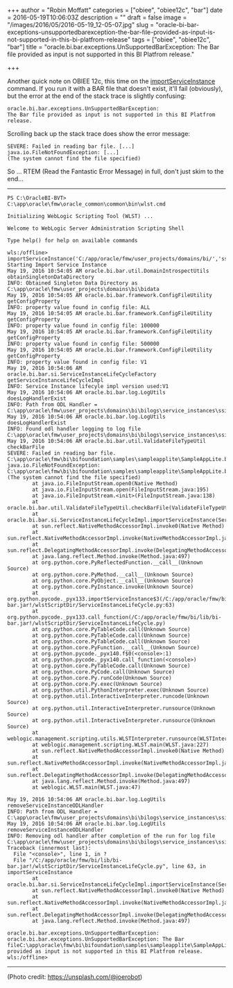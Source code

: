 +++
author = "Robin Moffatt"
categories = ["obiee", "obiee12c", "bar"]
date = 2016-05-19T10:06:03Z
description = ""
draft = false
image = "/images/2016/05/2016-05-19_12-05-07.jpg"
slug = "oracle-bi-bar-exceptions-unsupportedbarexception-the-bar-file-provided-as-input-is-not-supported-in-this-bi-platfrom-release"
tags = ["obiee", "obiee12c", "bar"]
title = "oracle.bi.bar.exceptions.UnSupportedBarException: The Bar file provided as input is not supported in this BI Platfrom release."

+++

Another quick note on OBIEE 12c, this time on the [importServiceInstance](https://docs.oracle.com/middleware/1221/biee/BIESG/configrepos.htm#BIESG9316) command. If you run it with a BAR file that doesn't exist, it'll fail (obviously), but the error at the end of the stack trace is slightly confusing: 

    oracle.bi.bar.exceptions.UnSupportedBarException: 
    The Bar file provided as input is not supported in this BI Platfrom release.

Scrolling back up the stack trace does show the error message: 

    SEVERE: Failed in reading bar file. [...]
    java.io.FileNotFoundException: [...] 
    (The system cannot find the file specified)

So ... RTEM (Read the Fantastic Error Message) in full, don't just skim to the end...

---

```
PS C:\OracleBI-BVT> C:\app\oracle\fmw\oracle_common\common\bin\wlst.cmd

Initializing WebLogic Scripting Tool (WLST) ...

Welcome to WebLogic Server Administration Scripting Shell

Type help() for help on available commands

wls:/offline> importServiceInstance('C:/app/oracle/fmw/user_projects/domains/bi/','ssi','C:/app/oracle/fmw/bi/bifoundation/samples/sampleapplite/SampleAppLite.bar')
Starting Import Service Instance
May 19, 2016 10:54:05 AM oracle.bi.bar.util.DomainIntrospectUtils obtainSingletonDataDirectory
INFO: Obtained Singleton Data Directory as C:\app\oracle\fmw\user_projects\domains\bi\bidata
May 19, 2016 10:54:05 AM oracle.bi.bar.framework.ConfigFileUtility getConfigProperty
INFO: property value found in config file: ALL
May 19, 2016 10:54:05 AM oracle.bi.bar.framework.ConfigFileUtility getConfigProperty
INFO: property value found in config file: 100000
May 19, 2016 10:54:05 AM oracle.bi.bar.framework.ConfigFileUtility getConfigProperty
INFO: property value found in config file: 500000
May 19, 2016 10:54:05 AM oracle.bi.bar.framework.ConfigFileUtility getConfigProperty
INFO: property value found in config file: V1
May 19, 2016 10:54:06 AM oracle.bi.bar.si.ServiceInstanceLifeCycleFactory getServiceInstanceLifeCycleImpl
INFO: Service Instance lifecyle impl version used:V1
May 19, 2016 10:54:06 AM oracle.bi.bar.log.LogUtils doesLogHandlerExist
INFO: Path from ODL Handler = C:\app\oracle\fmw\user_projects\domains\bi\bilogs\service_instances\ssi\metadata\si20160519_105405.log
May 19, 2016 10:54:06 AM oracle.bi.bar.log.LogUtils doesLogHandlerExist
INFO: Found odl handler logging to log file C:\app\oracle\fmw\user_projects\domains\bi\bilogs\service_instances\ssi\metadata\si20160519_105405.log
May 19, 2016 10:54:06 AM oracle.bi.bar.util.ValidateFileTypeUtil checkBarFile
SEVERE: Failed in reading bar file. C:\app\oracle\fmw\bi\bifoundation\samples\sampleapplite\SampleAppLite.bar
java.io.FileNotFoundException: C:\app\oracle\fmw\bi\bifoundation\samples\sampleapplite\SampleAppLite.bar (The system cannot find the file specified)
        at java.io.FileInputStream.open0(Native Method)
        at java.io.FileInputStream.open(FileInputStream.java:195)
        at java.io.FileInputStream.<init>(FileInputStream.java:138)
        at oracle.bi.bar.util.ValidateFileTypeUtil.checkBarFile(ValidateFileTypeUtil.java:50)
        at oracle.bi.bar.si.ServiceInstanceLifeCycleImpl.importServiceInstance(ServiceInstanceLifeCycleImpl.java:240)
        at sun.reflect.NativeMethodAccessorImpl.invoke0(Native Method)
        at sun.reflect.NativeMethodAccessorImpl.invoke(NativeMethodAccessorImpl.java:62)
        at sun.reflect.DelegatingMethodAccessorImpl.invoke(DelegatingMethodAccessorImpl.java:43)
        at java.lang.reflect.Method.invoke(Method.java:497)
        at org.python.core.PyReflectedFunction.__call__(Unknown Source)
        at org.python.core.PyMethod.__call__(Unknown Source)
        at org.python.core.PyObject.__call__(Unknown Source)
        at org.python.core.PyInstance.invoke(Unknown Source)
        at org.python.pycode._pyx133.importServiceInstance$3(/C:/app/oracle/fmw/bi/lib/bi-bar.jar!/wlstScriptDir/ServiceInstanceLifeCycle.py:63)
        at org.python.pycode._pyx133.call_function(/C:/app/oracle/fmw/bi/lib/bi-bar.jar!/wlstScriptDir/ServiceInstanceLifeCycle.py)
        at org.python.core.PyTableCode.call(Unknown Source)
        at org.python.core.PyTableCode.call(Unknown Source)
        at org.python.core.PyTableCode.call(Unknown Source)
        at org.python.core.PyFunction.__call__(Unknown Source)
        at org.python.pycode._pyx140.f$0(<console>:1)
        at org.python.pycode._pyx140.call_function(<console>)
        at org.python.core.PyTableCode.call(Unknown Source)
        at org.python.core.PyCode.call(Unknown Source)
        at org.python.core.Py.runCode(Unknown Source)
        at org.python.core.Py.exec(Unknown Source)
        at org.python.util.PythonInterpreter.exec(Unknown Source)
        at org.python.util.InteractiveInterpreter.runcode(Unknown Source)
        at org.python.util.InteractiveInterpreter.runsource(Unknown Source)
        at org.python.util.InteractiveInterpreter.runsource(Unknown Source)
        at weblogic.management.scripting.utils.WLSTInterpreter.runsource(WLSTInterpreter.java:1093)
        at weblogic.management.scripting.WLST.main(WLST.java:227)
        at sun.reflect.NativeMethodAccessorImpl.invoke0(Native Method)
        at sun.reflect.NativeMethodAccessorImpl.invoke(NativeMethodAccessorImpl.java:62)
        at sun.reflect.DelegatingMethodAccessorImpl.invoke(DelegatingMethodAccessorImpl.java:43)
        at java.lang.reflect.Method.invoke(Method.java:497)
        at weblogic.WLST.main(WLST.java:47)

May 19, 2016 10:54:06 AM oracle.bi.bar.log.LogUtils removeServiceInstanceODLHandler
INFO: Path from ODL Handler = C:\app\oracle\fmw\user_projects\domains\bi\bilogs\service_instances\ssi\metadata\si20160519_105405.log
May 19, 2016 10:54:06 AM oracle.bi.bar.log.LogUtils removeServiceInstanceODLHandler
INFO: Removing odl handler after completion of the run for log file C:\app\oracle\fmw\user_projects\domains\bi\bilogs\service_instances\ssi\metadata\si20160519_105405.log
Traceback (innermost last):
  File "<console>", line 1, in ?
  File "/C:/app/oracle/fmw/bi/lib/bi-bar.jar!/wlstScriptDir/ServiceInstanceLifeCycle.py", line 63, in importServiceInstance
        at oracle.bi.bar.si.ServiceInstanceLifeCycleImpl.importServiceInstance(ServiceInstanceLifeCycleImpl.java:244)
        at sun.reflect.NativeMethodAccessorImpl.invoke0(Native Method)
        at sun.reflect.NativeMethodAccessorImpl.invoke(NativeMethodAccessorImpl.java:62)
        at sun.reflect.DelegatingMethodAccessorImpl.invoke(DelegatingMethodAccessorImpl.java:43)
        at java.lang.reflect.Method.invoke(Method.java:497)

oracle.bi.bar.exceptions.UnSupportedBarException: oracle.bi.bar.exceptions.UnSupportedBarException: The Bar fileC:\app\oracle\fmw\bi\bifoundation\samples\sampleapplite\SampleAppLite.bar provided as input is not supported in this BI Platfrom release.
wls:/offline>
```

---
(Photo credit: https://unsplash.com/@joerobot)
